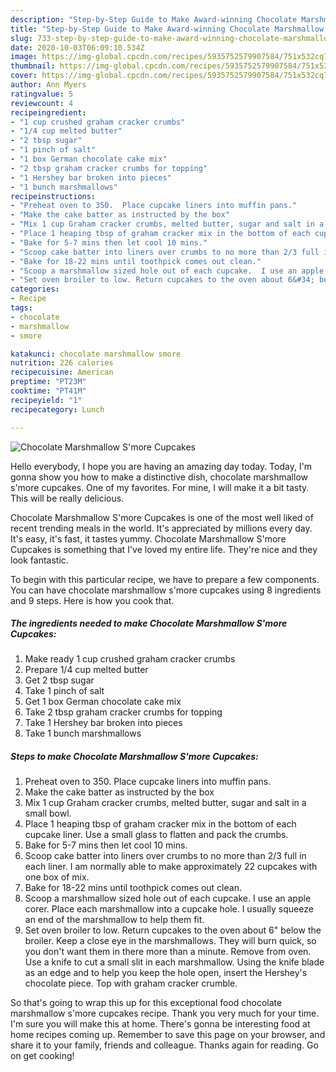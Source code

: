 ```yaml
---
description: "Step-by-Step Guide to Make Award-winning Chocolate Marshmallow S&amp;#39;more Cupcakes"
title: "Step-by-Step Guide to Make Award-winning Chocolate Marshmallow S&amp;#39;more Cupcakes"
slug: 733-step-by-step-guide-to-make-award-winning-chocolate-marshmallow-s-and-39-more-cupcakes
date: 2020-10-03T06:09:10.534Z
image: https://img-global.cpcdn.com/recipes/5935752579907584/751x532cq70/chocolate-marshmallow-smore-cupcakes-recipe-main-photo.jpg
thumbnail: https://img-global.cpcdn.com/recipes/5935752579907584/751x532cq70/chocolate-marshmallow-smore-cupcakes-recipe-main-photo.jpg
cover: https://img-global.cpcdn.com/recipes/5935752579907584/751x532cq70/chocolate-marshmallow-smore-cupcakes-recipe-main-photo.jpg
author: Ann Myers
ratingvalue: 5
reviewcount: 4
recipeingredient:
- "1 cup crushed graham cracker crumbs"
- "1/4 cup melted butter"
- "2 tbsp sugar"
- "1 pinch of salt"
- "1 box German chocolate cake mix"
- "2 tbsp graham cracker crumbs for topping"
- "1 Hershey bar broken into pieces"
- "1 bunch marshmallows"
recipeinstructions:
- "Preheat oven to 350.  Place cupcake liners into muffin pans."
- "Make the cake batter as instructed by the box"
- "Mix 1 cup Graham cracker crumbs, melted butter, sugar and salt in a small bowl."
- "Place 1 heaping tbsp of graham cracker mix in the bottom of each cupcake liner. Use a small glass to flatten and pack the crumbs."
- "Bake for 5-7 mins then let cool 10 mins."
- "Scoop cake batter into liners over crumbs to no more than 2/3 full in each liner. I am normally able to make approximately 22 cupcakes with one box of mix."
- "Bake for 18-22 mins until toothpick comes out clean."
- "Scoop a marshmallow sized hole out of each cupcake.  I use an apple corer. Place each marshmallow into a cupcake hole.  I usually squeeze an end of the marshmallow to help them fit."
- "Set oven broiler to low. Return cupcakes to the oven about 6&#34; below the broiler. Keep a close eye in the marshmallows. They will burn quick, so you don&#39;t want them in there more than a minute. Remove from oven. Use a knife to cut a small slit in each marshmallow. Using the knife blade as an edge and to help you keep the hole open, insert the Hershey&#39;s chocolate piece. Top with graham cracker crumble."
categories:
- Recipe
tags:
- chocolate
- marshmallow
- smore

katakunci: chocolate marshmallow smore 
nutrition: 226 calories
recipecuisine: American
preptime: "PT23M"
cooktime: "PT41M"
recipeyield: "1"
recipecategory: Lunch

---
```



![Chocolate Marshmallow S&#39;more Cupcakes](https://img-global.cpcdn.com/recipes/5935752579907584/751x532cq70/chocolate-marshmallow-smore-cupcakes-recipe-main-photo.jpg)

Hello everybody, I hope you are having an amazing day today. Today, I'm gonna show you how to make a distinctive dish, chocolate marshmallow s&#39;more cupcakes. One of my favorites. For mine, I will make it a bit tasty. This will be really delicious.



Chocolate Marshmallow S&#39;more Cupcakes is one of the most well liked of recent trending meals in the world. It's appreciated by millions every day. It's easy, it's fast, it tastes yummy. Chocolate Marshmallow S&#39;more Cupcakes is something that I've loved my entire life. They're nice and they look fantastic.


To begin with this particular recipe, we have to prepare a few components. You can have chocolate marshmallow s&#39;more cupcakes using 8 ingredients and 9 steps. Here is how you cook that.

<!--inarticleads1-->

##### The ingredients needed to make Chocolate Marshmallow S&#39;more Cupcakes:

1. Make ready 1 cup crushed graham cracker crumbs
1. Prepare 1/4 cup melted butter
1. Get 2 tbsp sugar
1. Take 1 pinch of salt
1. Get 1 box German chocolate cake mix
1. Take 2 tbsp graham cracker crumbs for topping
1. Take 1 Hershey bar broken into pieces
1. Take 1 bunch marshmallows




<!--inarticleads2-->

##### Steps to make Chocolate Marshmallow S&#39;more Cupcakes:

1. Preheat oven to 350.  Place cupcake liners into muffin pans.
1. Make the cake batter as instructed by the box
1. Mix 1 cup Graham cracker crumbs, melted butter, sugar and salt in a small bowl.
1. Place 1 heaping tbsp of graham cracker mix in the bottom of each cupcake liner. Use a small glass to flatten and pack the crumbs.
1. Bake for 5-7 mins then let cool 10 mins.
1. Scoop cake batter into liners over crumbs to no more than 2/3 full in each liner. I am normally able to make approximately 22 cupcakes with one box of mix.
1. Bake for 18-22 mins until toothpick comes out clean.
1. Scoop a marshmallow sized hole out of each cupcake.  I use an apple corer. Place each marshmallow into a cupcake hole.  I usually squeeze an end of the marshmallow to help them fit.
1. Set oven broiler to low. Return cupcakes to the oven about 6&#34; below the broiler. Keep a close eye in the marshmallows. They will burn quick, so you don&#39;t want them in there more than a minute. Remove from oven. Use a knife to cut a small slit in each marshmallow. Using the knife blade as an edge and to help you keep the hole open, insert the Hershey&#39;s chocolate piece. Top with graham cracker crumble.




So that's going to wrap this up for this exceptional food chocolate marshmallow s&#39;more cupcakes recipe. Thank you very much for your time. I'm sure you will make this at home. There's gonna be interesting food at home recipes coming up. Remember to save this page on your browser, and share it to your family, friends and colleague. Thanks again for reading. Go on get cooking!
